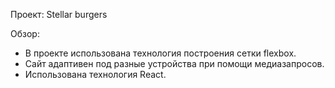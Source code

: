 Проект: Stellar burgers

Обзор:

- В проекте использована технология построения сетки flexbox.
- Сайт адаптивен под разные устройства при помощи медиазапросов.
- Использована технология React.
